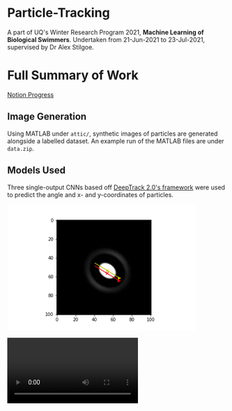 # Particle-Tracking
A part of UQ's Winter Research Program 2021, __Machine Learning of Biological Swimmers__.
Undertaken from 21-Jun-2021 to 23-Jul-2021, supervised by Dr Alex Stilgoe.

# Full Summary of Work
[Notion Progress](https://courtneyzhan.notion.site/Winter-Research-Program-Update-c8dee9e6c5d94b8d9a0744a3be407cd2)

## Image Generation
Using MATLAB under `attic/`, synthetic images of particles are generated alongside a labelled dataset. An example run of the MATLAB files are under `data.zip`. 

## Models Used
Three single-output CNNs based off [DeepTrack 2.0's framework](https://github.com/softmatterlab/DeepTrack-2.0) were used to predict the angle and x- and y-coordinates of particles.  

![Sample Image Output. Predicted (red) against gold standard (yellow) coordinate and angles](https://raw.githubusercontent.com/courtneyzhan/particle-tracking/main/images/file043.png)

![Sample Test Run on a Simple Walk](https://github.com/courtneyzhan/particle-tracking/blob/efb734cdc936d3111685d07151339de462c7b49e/images/short_animation.mp4)